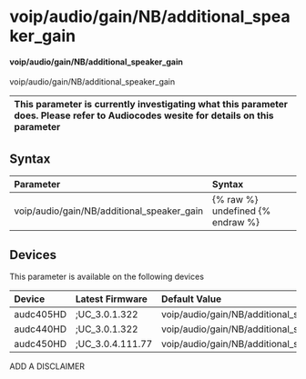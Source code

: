 ﻿---
description: voip/audio/gain/NB/additional_speaker_gain
search: false
---

# voip/audio/gain/NB/additional_speaker_gain

#### voip/audio/gain/NB/additional_speaker_gain

voip/audio/gain/NB/additional_speaker_gain


| This parameter is currently investigating what this parameter does. Please refer to Audiocodes wesite for details on this parameter | 
| :--- |

## Syntax
| Parameter | Syntax |
| :--- | :--- |
|voip/audio/gain/NB/additional_speaker_gain | {% raw %} undefined {% endraw %}|

## Devices
This parameter is available on the following devices

| Device | Latest Firmware | Default Value |
|:---|:---|:---|
| audc405HD | ;UC_3.0.1.322 | voip/audio/gain/NB/additional_speaker_gain=3 
| audc440HD | ;UC_3.0.1.322 | voip/audio/gain/NB/additional_speaker_gain=3 
| audc450HD | ;UC_3.0.4.111.77 | voip/audio/gain/NB/additional_speaker_gain=3 

ADD A DISCLAIMER
